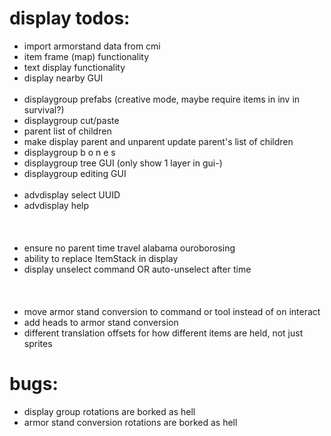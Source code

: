 # display todos:

- import armorstand data from cmi
- item frame (map) functionality
- text display functionality
- display nearby GUI
  </br></br>
- displaygroup prefabs (creative mode, maybe require items in inv in survival?)
- displaygroup cut/paste
- parent list of children
- make display parent and unparent update parent's list of children
- displaygroup b o n e s
- displaygroup tree GUI (only show 1 layer in gui-)
- displaygroup editing GUI
  </br></br>
- advdisplay select UUID
- advdisplay help
  </br></br></br></br>
- ensure no parent time travel alabama ouroborosing
- ability to replace ItemStack in display
- display unselect command OR auto-unselect after time
  </br></br></br></br>
- move armor stand conversion to command or tool instead of on interact
- add heads to armor stand conversion
- different translation offsets for how different items are held, not just sprites





# bugs:
- display group rotations are borked as hell
- armor stand conversion rotations are borked as hell
